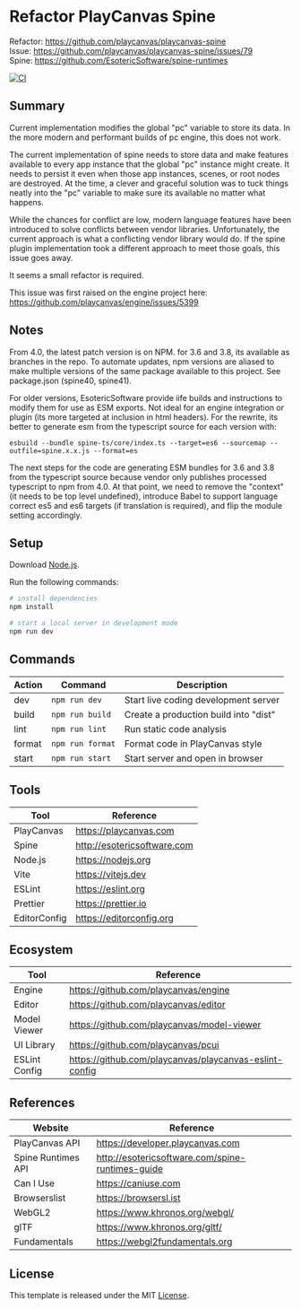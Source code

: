 # Refactor PlayCanvas Spine

Refactor: https://github.com/playcanvas/playcanvas-spine  
Issue: https://github.com/playcanvas/playcanvas-spine/issues/79  
Spine: https://github.com/EsotericSoftware/spine-runtimes

[![CI][ci-badge]][ci-url]

## Summary

Current implementation modifies the global "pc" variable to store its data. In the more modern and performant builds of pc engine, this does not work.

The current implementation of spine needs to store data and make features available to every app instance that the global "pc" instance might create. It needs to persist it even when those app instances, scenes, or root nodes are destroyed. At the time, a clever and graceful solution was to tuck things neatly into the "pc" variable to make sure its available no matter what happens.

While the chances for conflict are low, modern language features have been introduced to solve conflicts between vendor libraries. Unfortunately, the current approach is what a conflicting vendor library would do. If the spine plugin implementation took a different approach to meet those goals, this issue goes away.

It seems a small refactor is required.

This issue was first raised on the engine project here:
https://github.com/playcanvas/engine/issues/5399

## Notes

From 4.0, the latest patch version is on NPM. for 3.6 and 3.8, its available as branches in the repo.
To automate updates, npm versions are aliased to make multiple versions of the same package available to this project. See package.json (spine40, spine41).

For older versions, EsotericSoftware provide iife builds and instructions to modify them for use as ESM exports. Not ideal for an engine integration or plugin (its more targeted at inclusion in html headers). For the rewrite, its better to generate esm from the typescript source for each version with:

```
esbuild --bundle spine-ts/core/index.ts --target=es6 --sourcemap --outfile=spine.x.x.js --format=es
```

The next steps for the code are generating ESM bundles for 3.6 and 3.8 from the typescript source because vendor only publishes processed typescript to npm from 4.0. At that point, we need to remove the "context" (it needs to be top level undefined), introduce Babel to support language correct es5 and es6 targets (if translation is required), and flip the module setting accordingly.

## Setup

Download [Node.js](https://nodejs.org/en/download/).

Run the following commands:

```bash
# install dependencies
npm install

# start a local server in development mode
npm run dev
```

## Commands

| Action | Command          | Description                           |
| ------ | ---------------- | ------------------------------------- |
| dev    | `npm run dev`    | Start live coding development server  |
| build  | `npm run build`  | Create a production build into "dist" |
| lint   | `npm run lint`   | Run static code analysis              |
| format | `npm run format` | Format code in PlayCanvas style       |
| start  | `npm run start`  | Start server and open in browser      |

## Tools

| Tool         | Reference                   |
| ------------ | --------------------------- |
| PlayCanvas   | https://playcanvas.com      |
| Spine        | http://esotericsoftware.com |
| Node.js      | https://nodejs.org          |
| Vite         | https://vitejs.dev          |
| ESLint       | https://eslint.org          |
| Prettier     | https://prettier.io         |
| EditorConfig | https://editorconfig.org    |

## Ecosystem

| Tool          | Reference                                              |
| ------------- | ------------------------------------------------------ |
| Engine        | https://github.com/playcanvas/engine                   |
| Editor        | https://github.com/playcanvas/editor                   |
| Model Viewer  | https://github.com/playcanvas/model-viewer             |
| UI Library    | https://github.com/playcanvas/pcui                     |
| ESLint Config | https://github.com/playcanvas/playcanvas-eslint-config |

## References

| Website            | Reference                                        |
| ------------------ | ------------------------------------------------ |
| PlayCanvas API     | https://developer.playcanvas.com                 |
| Spine Runtimes API | http://esotericsoftware.com/spine-runtimes-guide |
| Can I Use          | https://caniuse.com                              |
| Browserslist       | https://browsersl.ist                            |
| WebGL2             | https://www.khronos.org/webgl/                   |
| glTF               | https://www.khronos.org/gltf/                    |
| Fundamentals       | https://webgl2fundamentals.org                   |

## License

This template is released under the MIT [License](LICENSE).

[ci-badge]: https://github.com/epreston/refactor-spine/actions/workflows/ci.yml/badge.svg
[ci-url]: https://github.com/epreston/refactor-spine/actions
